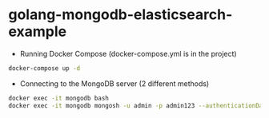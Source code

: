 # golang-mongodb-elasticsearch-example

- Running Docker Compose (docker-compose.yml is in the project)
```bash
docker-compose up -d
```

- Connecting to the MongoDB server (2 different methods)
```bash
docker exec -it mongodb bash
docker exec -it mongodb mongosh -u admin -p admin123 --authenticationDatabase admin
```
